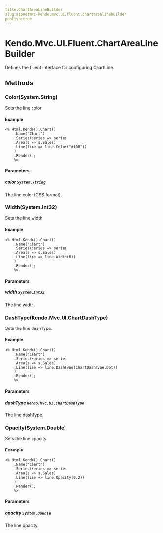 ```yaml
---
title:ChartAreaLineBuilder
slug:aspnetmvc-kendo.mvc.ui.fluent.chartarealinebuilder
publish:true
---
```


# Kendo.Mvc.UI.Fluent.ChartAreaLineBuilder

Defines the fluent interface for configuring ChartLine.

## Methods

### Color(System.String)
Sets the line color

#### Example
    <% Html.Kendo().Chart()
        .Name("Chart")
        .Series(series => series
        .Area(s => s.Sales)
        .Line(line => line.Color("#f00"))
        )
        .Render();
        %>

#### Parameters

##### color `System.String`
The line color (CSS format).

### Width(System.Int32)
Sets the line width

#### Example
    <% Html.Kendo().Chart()
        .Name("Chart")
        .Series(series => series
        .Area(s => s.Sales)
        .Line(line => line.Width(6))
        )
        .Render();
        %>

#### Parameters

##### width `System.Int32`
The line width.

### DashType(Kendo.Mvc.UI.ChartDashType)
Sets the line dashType.

#### Example
    <% Html.Kendo().Chart()
        .Name("Chart")
        .Series(series => series
        .Area(s => s.Sales)
        .Line(line => line.DashType(ChartDashType.Dot))
        )
        .Render();
        %>

#### Parameters

##### dashType `Kendo.Mvc.UI.ChartDashType`
The line dashType.

### Opacity(System.Double)
Sets the line opacity.

#### Example
    <% Html.Kendo().Chart()
        .Name("Chart")
        .Series(series => series
        .Area(s => s.Sales)
        .Line(line => line.Opacity(0.2))
        )
        .Render();
        %>

#### Parameters

##### opacity `System.Double`
The line opacity.